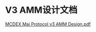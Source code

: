 # V3 AMM设计文档

[MCDEX Mai Protocol v3 AMM Design.pdf](https://mcdexio.github.io/documents/en/Shared-Liquidity-AMM-of-MAI-PROTOCOL-v3.pdf)